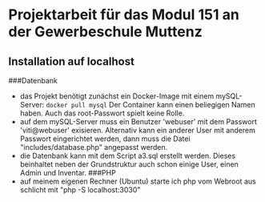 # Projektarbeit für das Modul 151 an der Gewerbeschule Muttenz

## Installation auf localhost
###Datenbank
- das Projekt benötigt zunächst ein Docker-Image mit einem mySQL-Server:
  `docker pull mysql`
  Der Container kann einen beliegigen Namen haben. Auch das root-Passwort spielt keine Rolle.
- auf dem mySQL-Server muss ein Benutzer 'webuser' mit dem Passwort 'viti@webuser' exisieren. Alternativ kann ein anderer User mit anderem Passwort eingerichtet werden, dann muss die Datei "includes/database.php" angepasst werden.
- die Datenbank kann mit dem Script a3.sql erstellt werden. Dieses beinhaltet neben der Grundstruktur auch schon einige User, einen Admin und Inventar.
###PHP
- auf meinem eigenen Rechner (Ubuntu) starte ich php vom Webroot aus schlicht mit "php -S localhost:3030"
